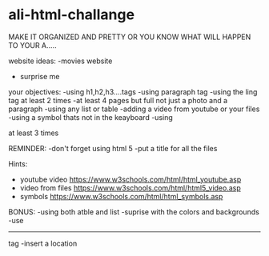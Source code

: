 # ali-html-challange




MAKE IT ORGANIZED AND PRETTY OR YOU KNOW WHAT WILL HAPPEN TO YOUR A.....




website ideas:
-movies website    
- surprise me

your objectives:
-using h1,h2,h3....tags
-using paragraph tag
-using the ling tag at least 2 times
-at least 4 pages but full not just a photo and a paragraph
-using any list or table
-adding a video from youtube or your files
-using a symbol thats not in the keayboard 
-using <div> at least 3 times

REMINDER:
-don't forget using html 5
-put a title for all the files


Hints:
- youtube video
https://www.w3schools.com/html/html_youtube.asp
- video from files
https://www.w3schools.com/html/html5_video.asp
- symbols
https://www.w3schools.com/html/html_symbols.asp

BONUS:
-using both atble and list
-suprise with the colors and backgrounds
-use <hr> tag
-insert a location

